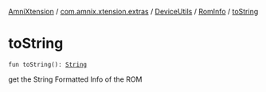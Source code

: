 [AmniXtension](../../../index.md) / [com.amnix.xtension.extras](../../index.md) / [DeviceUtils](../index.md) / [RomInfo](index.md) / [toString](./to-string.md)

# toString

`fun toString(): `[`String`](https://kotlinlang.org/api/latest/jvm/stdlib/kotlin/-string/index.html)

get the String Formatted Info of the ROM

